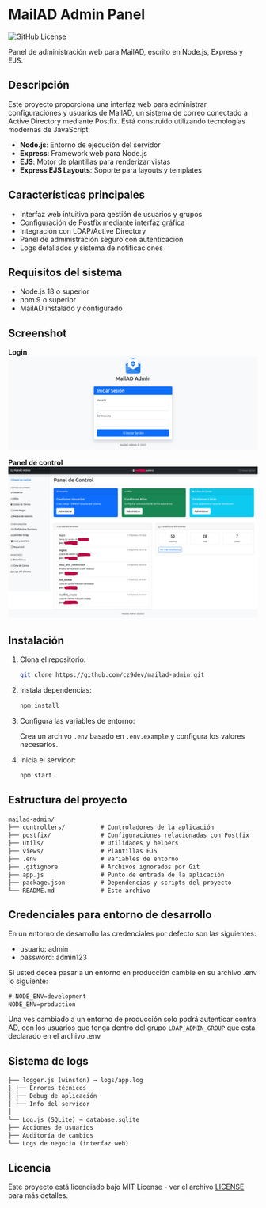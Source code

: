 # MailAD Admin Panel

![GitHub License](https://img.shields.io/github/license/cz9dev/mailad-admin)

Panel de administración web para MailAD, escrito en Node.js, Express y EJS.

## Descripción

Este proyecto proporciona una interfaz web para administrar configuraciones y usuarios de MailAD, un sistema de correo conectado a Active Directory mediante Postfix. Está construido utilizando tecnologías modernas de JavaScript:

- **Node.js**: Entorno de ejecución del servidor
- **Express**: Framework web para Node.js
- **EJS**: Motor de plantillas para renderizar vistas
- **Express EJS Layouts**: Soporte para layouts y templates

## Características principales

- Interfaz web intuitiva para gestión de usuarios y grupos
- Configuración de Postfix mediante interfaz gráfica
- Integración con LDAP/Active Directory
- Panel de administración seguro con autenticación
- Logs detallados y sistema de notificaciones

## Requisitos del sistema

- Node.js 18 o superior
- npm 9 o superior
- MailAD instalado y configurado

## Screenshot

**Login**<br />![Login](/docs/images/01_login.png "Login")

**Panel de control**<br />![Login](/docs/images/02_panel_control.png "Panel de control")

## Instalación

1. Clona el repositorio:

   ```bash
   git clone https://github.com/cz9dev/mailad-admin.git
   ```

2. Instala dependencias:

   ```bash
   npm install
   ```

3. Configura las variables de entorno:

   Crea un archivo `.env` basado en `.env.example` y configura los valores necesarios.

4. Inicia el servidor:

   ```bash
   npm start
   ```

## Estructura del proyecto

```
mailad-admin/
├── controllers/          # Controladores de la aplicación
├── postfix/              # Configuraciones relacionadas con Postfix
├── utils/                # Utilidades y helpers
├── views/                # Plantillas EJS
├── .env                  # Variables de entorno
├── .gitignore            # Archivos ignorados por Git
├── app.js                # Punto de entrada de la aplicación
├── package.json          # Dependencias y scripts del proyecto
└── README.md             # Este archivo
```

## Credenciales para entorno de desarrollo

En un entorno de desarrollo las credenciales por defecto son las siguientes:

- usuario: admin
- password: admin123

Si usted decea pasar a un entorno en producción cambie en su archivo .env lo siguiente:

```
# NODE_ENV=development
NODE_ENV=production
```
Una ves cambiado a un entorno de producción solo podrá autenticar contra AD, con los usuarios que tenga dentro del grupo ```LDAP_ADMIN_GROUP``` que esta declarado en el archivo .env

## Sistema de logs

```
├── logger.js (winston) → logs/app.log
│ ├── Errores técnicos
│ ├── Debug de aplicación  
│ └── Info del servidor
│
└── Log.js (SQLite) → database.sqlite
├── Acciones de usuarios
├── Auditoría de cambios
└── Logs de negocio (interfaz web)
```

## Licencia

Este proyecto está licenciado bajo MIT License - ver el archivo [LICENSE](LICENSE) para más detalles.

